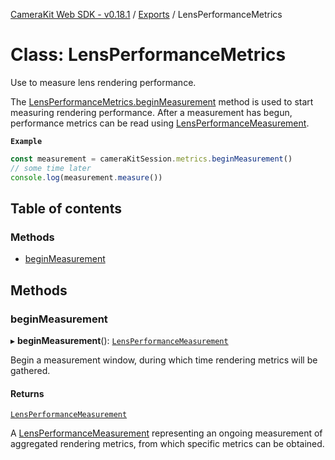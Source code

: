 [CameraKit Web SDK - v0.18.1](../README.md) / [Exports](../modules.md) / LensPerformanceMetrics

# Class: LensPerformanceMetrics

Use to measure lens rendering performance.

The [LensPerformanceMetrics.beginMeasurement](LensPerformanceMetrics.md#beginmeasurement) method is used to start measuring rendering performance. After
a measurement has begun, performance metrics can be read using [LensPerformanceMeasurement](LensPerformanceMeasurement.md).

**`Example`**

```ts
const measurement = cameraKitSession.metrics.beginMeasurement()
// some time later
console.log(measurement.measure())
```

## Table of contents

### Methods

- [beginMeasurement](LensPerformanceMetrics.md#beginmeasurement)

## Methods

### beginMeasurement

▸ **beginMeasurement**(): [`LensPerformanceMeasurement`](LensPerformanceMeasurement.md)

Begin a measurement window, during which time rendering metrics will be gathered.

#### Returns

[`LensPerformanceMeasurement`](LensPerformanceMeasurement.md)

A [LensPerformanceMeasurement](LensPerformanceMeasurement.md) representing an ongoing measurement of aggregated rendering
metrics, from which specific metrics can be obtained.

